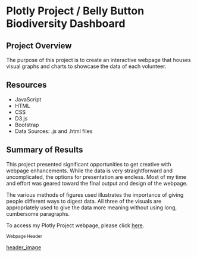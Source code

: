 # Plotly Project / Belly Button Biodiversity Dashboard

## Project Overview

The purpose of this project is to create an interactive webpage that houses visual graphs and charts to showcase the data of each volunteer. 

## Resources
* JavaScript  
* HTML
* CSS
* D3.js 
* Bootstrap
* Data Sources: .js and .html files

## Summary of Results
This project presented significant opportunities to get creative with webpage enhancements. While the data is very straightforward and uncomplicated, the options for presentation are endless. Most of my time and effort was geared toward the final output and design of the webpage. 

The various methods of figures used illustrates the importance of giving people different ways to digest data. All three of the visuals are appropriately used to give the data more meaning without using long, cumbersome paragraphs. 

To access my Plotly Project webpage, please click [here](https://kelfang.github.io/plotly_project/).

<sub>Webpage Header</sub>

[header_image](https://github.com/Kelfang/plotly_project/blob/main/images/header_image.png)

